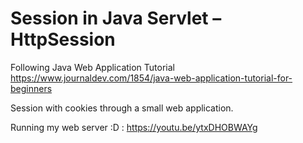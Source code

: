 # Session in Java Servlet – HttpSession


Following Java Web Application Tutorial https://www.journaldev.com/1854/java-web-application-tutorial-for-beginners

Session with cookies through a small web application.

Running my web server :D : https://youtu.be/ytxDHOBWAYg
